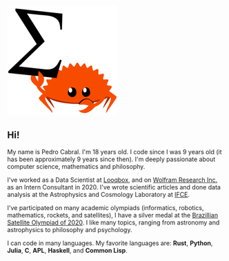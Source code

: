 <img src="https://raw.githubusercontent.com/mathrs/mathrs/master/logo.png" width="256px" height="256px">

## Hi!

My name is Pedro Cabral. I'm 18 years old. I code since I was 9 years old (it has been approximately 9 years since then). I'm deeply passionate about computer science, mathematics and philosophy.

I've worked as a Data Scientist at [Looqbox](https://www.looqbox.com/en), and on [Wolfram Research Inc.](https://wolfram.com) as an Intern Consultant in 2020. I've wrote scientific articles and done data analysis at the Astrophysics and Cosmology Laboratory at [IFCE](https://ifce.edu.br).

I've participated on many academic olympiads (informatics, robotics, mathematics, rockets, and satellites), I have a silver medal at the [Brazillian Satellite Olympiad of 2020](https://obsat.org.br/). I like many topics, ranging from astronomy and astrophysics to philosophy and psychology.

I can code in many languages. My favorite languages are: **Rust**, **Python**, **Julia**, **C**, **APL**, **Haskell**, and **Common Lisp**.
